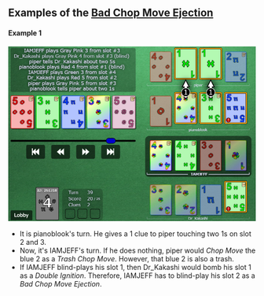 ## Examples of the [Bad Chop Move Ejection](../Reference.md#bad-chop-move-ejection-with-a-trash-chop-move)

#### Example 1

![Example Screenshot](https://raw.githubusercontent.com/Zamiell/hanabi-conventions/master/img/examples/bad_chop_move_ejection.png)

- It is pianoblook's turn. He gives a 1 clue to piper touching two 1s on slot 2 and 3.
- Now, it's IAMJEFF's turn. If he does nothing, piper would *Chop Move* the blue 2 as a *Trash Chop Move*. However, that blue 2 is also a trash.
- If IAMJEFF blind-plays his slot 1, then Dr_Kakashi would bomb his slot 1 as a *Double Ignition*. Therefore, IAMJEFF has to blind-play his slot 2 as a *Bad Chop Move Ejection*.
